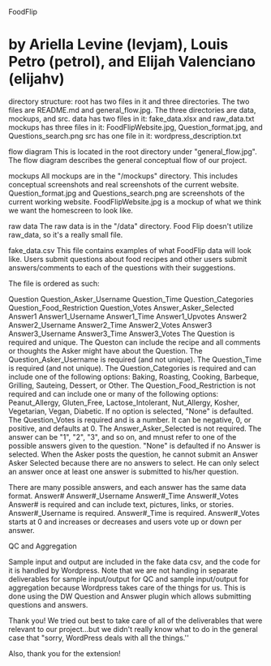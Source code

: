 FoodFlip

by Ariella Levine (levjam), Louis Petro (petrol), and Elijah Valenciano (elijahv)
========
directory structure:
root has two files in it and three directories. The two files are README.md and general_flow.jpg. The three directories are data, mockups, and src.
data has two files in it: fake_data.xlsx and raw_data.txt
mockups has three files in it: FoodFlipWebsite.jpg, Question_format.jpg, and Questions_search.png
src has one file in it: wordpress_description.txt


flow diagram
This is located in the root directory under "general_flow.jpg". The flow diagram describes the general conceptual flow of our project.

mockups
All mockups are in the "/mockups" directory. This includes conceptual screenshots and real screenshots of the current website. 
Question_format.jpg and Questions_search.png are screenshots of the current working website. FoodFlipWebsite.jpg is a mockup of what we think we want the homescreen to look like. 

raw data
The raw data is in the "/data" directory. Food Flip doesn't utilize raw_data, so it's a really small file. 

fake_data.csv
This file contains examples of what FoodFlip data will look like. Users submit questions about food recipes and other users submit answers/comments to each of the questions with their suggestions.

The file is ordered as such:

Question	Question_Asker_Username	Question_Time	Question_Categories	Question_Food_Restriction	Question_Votes	Answer_Asker_Selected	Answer1	Answer1_Username	Answer1_Time	Answer1_Upvotes	Answer2	Answer2_Username	Answer2_Time	Answer2_Votes	Answer3	Answer3_Username	Answer3_Time	Answer3_Votes
The Question is required and unique. The Queston can include the recipe and all comments or thoughts the Asker might have about the Question. 
The Question_Asker_Username is required (and not unique).
The Question_Time is required (and not unique). 
The Question_Categories is required and can include one of the following options: Baking, Roasting, Cooking, Barbeque, Grilling, Sauteing, Dessert, or Other. 
The Question_Food_Restriction is not required and can include one or many of the following options: Peanut_Allergy, Gluten_Free, Lactose_Intolerant, Nut_Allergy, Kosher, Vegetarian, Vegan, Diabetic. If no option is selected, "None" is defaulted.
The Question_Votes is required and is a number. It can be negative, 0, or positive, and defaults at 0.
The Answer_Asker_Selected is not required. The answer can be "1", "2", "3", and so on, and mnust refer to one of the possible answers given to the question. "None" is defaulted if no Answer is selected. When the Asker posts the question, he cannot submit an Answer Asker Selected because there are no answers to select. He can only select an answer once at least one answer is submitted to his/her question.

There are many possible answers, and each answer has the same data format. 
Answer#	Answer#_Username	Answer#_Time	Answer#_Votes
Answer# is required and can include text, pictures, links, or stories. 
Answer#_Username is required. 
Answer#_Time is required. 
Answer#_Votes starts at 0 and increases or decreases and users vote up or down per answer.

QC and Aggregation

Sample input and output are included in the fake data csv, and the code for it is handled by Wordpress. Note that we are not handing in separate deliverables for sample input/output for QC and sample input/output for aggregation because Wordpress takes care of the things for us. 
This is done using the DW Question and Answer plugin which allows submitting questions and answers.

Thank you!
We tried out best to take care of all of the deliverables that were relevant to our project...but we didn't really know what to do in the general case that "sorry, WordPress deals with all the things.''

Also, thank you for the extension!
